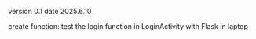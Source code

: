 version 0.1
date 2025.6.10

create function:
test the login function in LoginActivity with Flask in laptop
